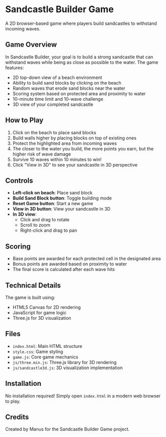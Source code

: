 # Sandcastle Builder Game

A 2D browser-based game where players build sandcastles to withstand incoming waves.

## Game Overview

In Sandcastle Builder, your goal is to build a strong sandcastle that can withstand waves while being as close as possible to the water. The game features:

- 2D top-down view of a beach environment
- Ability to build sand blocks by clicking on the beach
- Random waves that erode sand blocks near the water
- Scoring system based on protected area and proximity to water
- 10-minute time limit and 10-wave challenge
- 3D view of your completed sandcastle

## How to Play

1. Click on the beach to place sand blocks
2. Build walls higher by placing blocks on top of existing ones
3. Protect the highlighted area from incoming waves
4. The closer to the water you build, the more points you earn, but the higher risk of wave damage
5. Survive 10 waves within 10 minutes to win!
6. Click "View in 3D" to see your sandcastle in 3D perspective

## Controls

- **Left-click on beach**: Place sand block
- **Build Sand Block button**: Toggle building mode
- **Reset Game button**: Start a new game
- **View in 3D button**: View your sandcastle in 3D
- **In 3D view**:
  - Click and drag to rotate
  - Scroll to zoom
  - Right-click and drag to pan

## Scoring

- Base points are awarded for each protected cell in the designated area
- Bonus points are awarded based on proximity to water
- The final score is calculated after each wave hits

## Technical Details

The game is built using:
- HTML5 Canvas for 2D rendering
- JavaScript for game logic
- Three.js for 3D visualization

## Files

- `index.html`: Main HTML structure
- `style.css`: Game styling
- `game.js`: Core game mechanics
- `js/three.min.js`: Three.js library for 3D rendering
- `js/sandcastle3d.js`: 3D visualization implementation

## Installation

No installation required! Simply open `index.html` in a modern web browser to play.

## Credits

Created by Manus for the Sandcastle Builder Game project.
